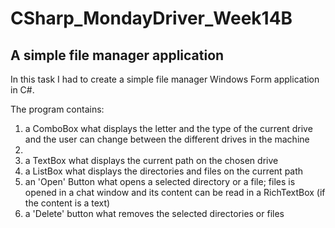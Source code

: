 # CSharp_MondayDriver_Week14B

<h2>A simple file manager application</h2>

In this task I had to create a simple file manager Windows Form application in C#.

The program contains:
<ol>
  <li>a ComboBox what displays the letter and the type of the current drive and the user can change between the different drives in the machine<li>
  <li>a TextBox what displays the current path on the chosen drive </li>
  <li>a ListBox what displays the directories and files on the current path</li>
  <li>an 'Open' Button what opens a selected directory or a file; files is opened in a chat window and its content can be read in a RichTextBox (if the content is a text)</li>
  <li>a 'Delete' button what removes the selected directories or files</li>
</ol>
